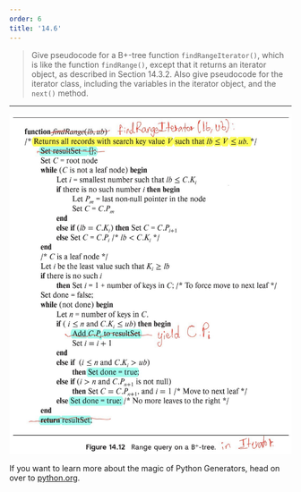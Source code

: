 ```yaml
---
order: 6
title: '14.6'
---
```

> Give pseudocode for a B+-tree function `findRangeIterator()`, which is like the 
> function `findRange()`, except that it returns an iterator object, as described in 
> Section 14.3.2. Also give pseudocode for the iterator class, including the 
> variables in the iterator object, and the `next()` method. 

--------------------------------

<img src="14.6_answer.jpg">

If you want to learn more about the magic of Python Generators, head on over to [python.org](https://docs.python.org/3/tutorial/classes.html#generators).

